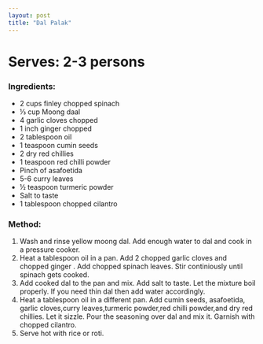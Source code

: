 ```yaml
---
layout: post
title: "Dal Palak"
---
```



# Serves: 2-3 persons

### Ingredients:
* 2 cups finley chopped spinach 
* ⅓ cup Moong daal
* 4 garlic cloves chopped
* 1 inch ginger chopped 
* 2 tablespoon oil 
* 1 teaspoon cumin seeds
* 2 dry red chillies
* 1 teaspoon red chilli powder
* Pinch of asafoetida
* 5-6 curry leaves
* ½ teaspoon turmeric powder
* Salt to taste
* 1 tablespoon chopped cilantro

### Method:
1. Wash and rinse yellow moong dal. Add enough water to dal and cook in a pressure cooker. 
2. Heat a tablespoon oil in a pan. Add 2 chopped garlic cloves and chopped ginger . Add chopped spinach leaves. Stir continiously until spinach gets cooked. 
3. Add cooked dal to the pan and mix. Add salt to taste. Let the mixture boil properly. If you need thin dal then add water accordingly. 
4. Heat a tablespoon oil in a different pan. Add cumin seeds, asafoetida, garlic cloves,curry leaves,turmeric powder,red chilli powder,and dry red chillies. Let it sizzle. Pour the seasoning over dal and mix it. Garnish with chopped cilantro. 
5. Serve hot with rice or roti.